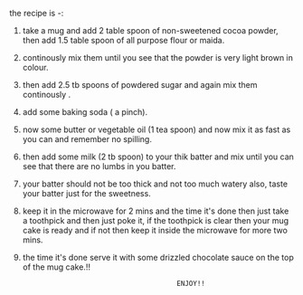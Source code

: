 the recipe is -:
1. take a mug and add 2 table spoon of non-sweetened cocoa powder, then add 1.5 table spoon of all purpose flour or maida.
2. continously mix them until you see that the powder is very light brown in colour.
3. then add 2.5 tb spoons of powdered sugar and again mix them continously .
4. add some baking soda ( a pinch).
5. now some butter or vegetable oil (1 tea spoon) and now mix it as fast as you can and remember no spilling.
6. then add some milk (2 tb spoon) to your thik batter and mix until you can see that there are no lumbs in you batter.
7. your batter should not be too thick and not too much watery also, taste your batter just for the sweetness.
8. keep it in the microwave for 2 mins and the time it's done then just take a toothpick and then just poke it, if the toothpick is clear then your mug cake is ready and if not then keep it inside the microwave for more two mins.
9. the time it's done serve it with some drizzled chocolate sauce on the top of the mug cake.!!

                                             ENJOY!!